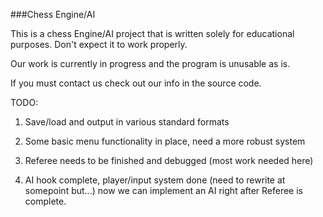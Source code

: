 ###Chess Engine/AI 

This is a chess Engine/AI project that is written solely for educational
purposes. Don't expect it to work properly.

Our work is currently in progress and the program is unusable as is.

If you must contact us check out our info in the source code.

TODO:

1) Save/load and output in various standard formats 

2) Some basic menu functionality in place, need a more robust system 

3) Referee needs to be finished and debugged (most work needed here)

4) AI hook complete, player/input system done (need to rewrite at somepoint but...)
now we can implement an AI right after Referee is complete. 
